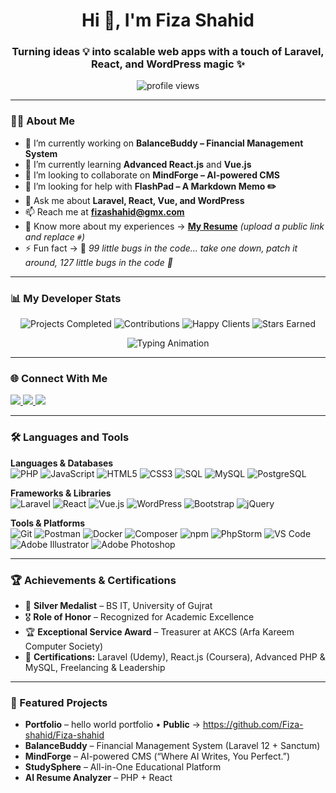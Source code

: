 <h1 align="center">Hi 👋, I'm Fiza Shahid</h1>
<h3 align="center">Turning ideas 💡 into scalable web apps with a touch of Laravel, React, and WordPress magic ✨</h3>

<p align="center">
  <img src="https://komarev.com/ghpvc/?username=Fiza-shahid&label=Profile%20views&color=0e75b6&style=flat" alt="profile views" />
</p>

---

### 👩‍💻 About Me
- 🔭 I’m currently working on **BalanceBuddy – Financial Management System**
- 🌱 I’m currently learning **Advanced React.js** and **Vue.js**
- 👯 I’m looking to collaborate on **MindForge – AI-powered CMS**
- 🤝 I’m looking for help with **FlashPad – A Markdown Memo ✏️**
- 💬 Ask me about **Laravel, React, Vue, and WordPress**
- 📫 Reach me at **fizashahid@gmx.com**
- 📄 Know more about my experiences → **[My Resume](#)** *(upload a public link and replace `#`)*
- ⚡ Fun fact → 🐞 *99 little bugs in the code… take one down, patch it around, 127 little bugs in the code 🎵*

---

### 📊 My Developer Stats
<p align="center">
  <img src="https://img.shields.io/badge/👨‍💻_Projects_Completed-12+-blue?style=for-the-badge&logo=github" alt="Projects Completed" />
  <img src="https://img.shields.io/badge/🚀_Contributions-500+-brightgreen?style=for-the-badge&logo=git" alt="Contributions" />
  <img src="https://img.shields.io/badge/✨_Happy_Clients-7+-purple?style=for-the-badge&logo=handshake" alt="Happy Clients" />
  <img src="https://img.shields.io/badge/🌟_Stars_Earned-25+-orange?style=for-the-badge&logo=starship" alt="Stars Earned" />
</p>

<p align="center">
  <img src="https://readme-typing-svg.herokuapp.com?font=Fira+Code&size=22&pause=1000&color=0E75B6&center=true&vCenter=true&width=600&lines=Turning+coffee+☕+into+clean+code+💻;Debugging+at+2AM+like+a+pro+😅;Building+scalable+apps+with+Laravel%2C+React+%26+WordPress+🚀;Always+learning+something+new+📚" alt="Typing Animation" />
</p>


---

### 🌐 Connect With Me
<p align="left">
  <a href="https://www.linkedin.com/in/fiza-shahid-dev/" target="_blank">
    <img src="https://img.shields.io/badge/LinkedIn-Fiza%20Shahid-blue?style=for-the-badge&logo=linkedin&logoColor=white" />
  </a>
  <a href="https://twitter.com/calm_pristine" target="_blank">
    <img src="https://img.shields.io/badge/Twitter-@calm__pristine-1DA1F2?style=for-the-badge&logo=twitter&logoColor=white" />
  </a>
  <a href="https://instagram.com/calm._.pristine" target="_blank">
    <img src="https://img.shields.io/badge/Instagram-@calm._.pristine-E4405F?style=for-the-badge&logo=instagram&logoColor=white" />
  </a>
</p>

---

### 🛠️ Languages and Tools

**Languages & Databases**  
![PHP](https://img.shields.io/badge/PHP-777BB4?style=for-the-badge&logo=php&logoColor=white)
![JavaScript](https://img.shields.io/badge/JavaScript-F7DF1E?style=for-the-badge&logo=javascript&logoColor=black)
![HTML5](https://img.shields.io/badge/HTML5-E34F26?style=for-the-badge&logo=html5&logoColor=white)
![CSS3](https://img.shields.io/badge/CSS3-1572B6?style=for-the-badge&logo=css3&logoColor=white)
![SQL](https://img.shields.io/badge/SQL-444?style=for-the-badge&logo=database&logoColor=white)
![MySQL](https://img.shields.io/badge/MySQL-4479A1?style=for-the-badge&logo=mysql&logoColor=white)
![PostgreSQL](https://img.shields.io/badge/PostgreSQL-4169E1?style=for-the-badge&logo=postgresql&logoColor=white)

**Frameworks & Libraries**  
![Laravel](https://img.shields.io/badge/Laravel-FF2D20?style=for-the-badge&logo=laravel&logoColor=white)
![React](https://img.shields.io/badge/React-20232A?style=for-the-badge&logo=react&logoColor=61DAFB)
![Vue.js](https://img.shields.io/badge/Vue.js-35495E?style=for-the-badge&logo=vuedotjs&logoColor=4FC08D)
![WordPress](https://img.shields.io/badge/WordPress-21759B?style=for-the-badge&logo=wordpress&logoColor=white)
![Bootstrap](https://img.shields.io/badge/Bootstrap-7952B3?style=for-the-badge&logo=bootstrap&logoColor=white)
![jQuery](https://img.shields.io/badge/jQuery-0769AD?style=for-the-badge&logo=jquery&logoColor=white)

**Tools & Platforms**  
![Git](https://img.shields.io/badge/Git-F05032?style=for-the-badge&logo=git&logoColor=white)
![Postman](https://img.shields.io/badge/Postman-FF6C37?style=for-the-badge&logo=postman&logoColor=white)
![Docker](https://img.shields.io/badge/Docker-2496ED?style=for-the-badge&logo=docker&logoColor=white)
![Composer](https://img.shields.io/badge/Composer-885630?style=for-the-badge&logo=composer&logoColor=white)
![npm](https://img.shields.io/badge/npm-CB3837?style=for-the-badge&logo=npm&logoColor=white)
![PhpStorm](https://img.shields.io/badge/PhpStorm-000000?style=for-the-badge&logo=phpstorm&logoColor=white)
![VS Code](https://img.shields.io/badge/VS%20Code-007ACC?style=for-the-badge&logo=visualstudiocode&logoColor=white)
![Adobe Illustrator](https://img.shields.io/badge/Adobe_Illustrator-FF9A00?style=for-the-badge&logo=adobeillustrator&logoColor=white)
![Adobe Photoshop](https://img.shields.io/badge/Adobe_Photoshop-31A8FF?style=for-the-badge&logo=adobephotoshop&logoColor=white)

---

### 🏆 Achievements & Certifications
- 🥈 **Silver Medalist** – BS IT, University of Gujrat  
- 🎖️ **Role of Honor** – Recognized for Academic Excellence  
- 🏆 **Exceptional Service Award** – Treasurer at AKCS (Arfa Kareem Computer Society)  
- 📜 **Certifications:** Laravel (Udemy), React.js (Coursera), Advanced PHP & MySQL, Freelancing & Leadership

---

### 🚀 Featured Projects
- **Portfolio** – hello world portfolio • **Public** → https://github.com/Fiza-shahid/Fiza-shahid  
- **BalanceBuddy** – Financial Management System (Laravel 12 + Sanctum)
- **MindForge** – AI-powered CMS (“Where AI Writes, You Perfect.”) 
- **StudySphere** – All-in-One Educational Platform  
- **AI Resume Analyzer** – PHP + React 
